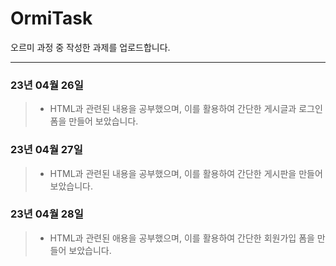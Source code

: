 # OrmiTask
오르미 과정 중 작성한 과제를 업로드합니다.

***

### 23년 04월 26일
> * HTML과 관련된 내용을 공부했으며, 이를 활용하여 간단한 게시글과 로그인 폼을 만들어 보았습니다.

### 23년 04월 27일
> * HTML과 관련된 내용을 공부했으며, 이를 활용하여 간단한 게시판을 만들어 보았습니다.

### 23년 04월 28일
> * HTML과 관련된 애용을 공부했으며, 이를 활용하여 간단한 회원가입 폼을 만들어 보았습니다.